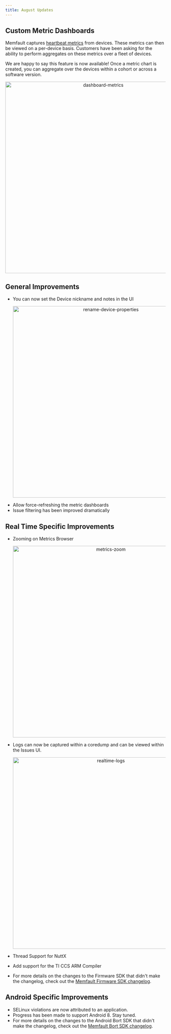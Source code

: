 ```yaml
---
title: August Updates
---
```


## Custom Metric Dashboards

Memfault captures [heartbeat metrics](https://mflt.io/embedded-metrics) from
devices. These metrics can then be viewed on a per-device basis. Customers have
been asking for the ability to perform aggregates on these metrics over a fleet
of devices.

We are happy to say this feature is now available! Once a metric chart is
created, you can aggregate over the devices within a cohort or across a software
version.

<p align="center">
  <img width="600" src="/img/blog/2020-08-31-dashboard-metrics.png" alt="dashboard-metrics" />
</p>

## General Improvements

- You can now set the Device nickname and notes in the UI
    <p align="center">
      <img width="600" src="/img/blog/2020-08-31-rename-device-properties.png" alt="rename-device-properties" />
    </p>
- Allow force-refreshing the metric dashboards
- Issue filtering has been improved dramatically

<!-- truncate -->

## Real Time Specific Improvements

- Zooming on Metrics Browser

    <p align="center">
      <img width="600" src="/img/blog/2020-08-31-metrics-zoom.gif" alt="metrics-zoom" />
    </p>

- Logs can now be captured within a coredump and can be viewed within the Issues
  UI.
    <p align="center">
      <img width="600" src="/img/blog/2020-08-31-realtime-logs.png" alt="realtime-logs" />
    </p>
- Thread Support for NuttX
- Add support for the TI CCS ARM Compiler
- For more details on the changes to the Firmware SDK that didn't make the
  changelog, check out the
  [Memfault Firmware SDK changelog](https://github.com/memfault/memfault-firmware-sdk/blob/master/CHANGES.md).

## Android Specific Improvements

- SELinux violations are now attributed to an application.
- Progress has been made to support Android 8. Stay tuned.
- For more details on the changes to the Android Bort SDK that didn't make the
  changelog, check out the
  [Memfault Bort SDK changelog](https://github.com/memfault/bort/blob/master/CHANGELOG.md).
